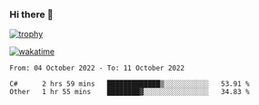 ### Hi there 👋

[![trophy](https://github-profile-trophy.vercel.app/?username=cxnky&theme=dracula)](https://github.com/ryo-ma/github-profile-trophy)

[![wakatime](https://wakatime.com/badge/user/1c39c599-5497-41b9-a5be-2c4676e7fd23.svg)](https://wakatime.com/@1c39c599-5497-41b9-a5be-2c4676e7fd23)
<!--START_SECTION:waka-->

```text
From: 04 October 2022 - To: 11 October 2022

C#      2 hrs 59 mins   █████████████▒░░░░░░░░░░░   53.91 %
Other   1 hr 55 mins    ████████▓░░░░░░░░░░░░░░░░   34.83 %
```

<!--END_SECTION:waka-->
